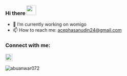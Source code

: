 ### Hi there <img src="https://raw.githubusercontent.com/MartinHeinz/MartinHeinz/master/wave.gif" width="30px">

- 🔭 I’m currently working on womigo
- 📫 How to reach me: acephasanudin24@gmail.com

### Connect with me:
<a href="https://www.linkedin.com/in/acep-hasanudin/" target="blank"><img src="https://cdn.jsdelivr.net/npm/simple-icons@3.0.1/icons/linkedin.svg" alt="acep hasanudin" height="22" width="22" /></a>


<p><img align="center" src="https://github-readme-stats.vercel.app/api?username=acephasanudin&show_icons=true" alt="abuanwar072" /></p>
